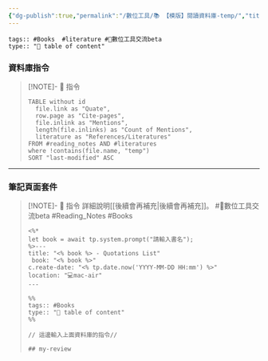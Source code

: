 ```yaml
---
{"dg-publish":true,"permalink":"/數位工具/📚 【模版】閱讀資料庫-temp/","title":"📚 【模版】閱讀資料庫-temp","noteIcon":"3","created":"2025-05-08T13:23:53.000+08:00","updated":"2025-05-08T13:05:24.000+08:00"}
---
```



	tags:: #Books  #literature #📝數位工具交流beta 
	type:: "🔖 table of content"     





### 資料庫指令


> [!NOTE]- 📀 指令
> ```
> TABLE without id
> 	file.link as "Quate",
>   row.page as "Cite-pages",
> 	file.inlink as "Mentions",
>   length(file.inlinks) as "Count of Mentions",
>  	literature as "References/Literatures"
> FROM #reading_notes AND #literatures
> where !contains(file.name, "temp")
> SORT "last-modified" ASC
> ```


---

### 筆記頁面套件


> [!NOTE]- 📀 指令 
> 詳細說明[[後續會再補充\|後續會再補充]]。 #📝數位工具交流beta #Reading_Notes #Books 
> 
> ```
> <%* 
> let book = await tp.system.prompt("請輸入書名");
> %>---
> title: "<% book %> - Quotations List" 
>  book: "<% book %>" 
> c.reate-date: "<% tp.date.now('YYYY-MM-DD HH:mm') %>"
> location: "💻mac-air"
> ---
> 
> %% 
> tags:: #Books 
> type:: "🔖 table of content"
> %%
> 
> // 這邊輸入上面資料庫的指令//
> 
> ## my-review
> ```
